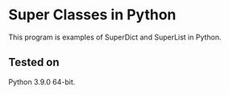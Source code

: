 # Super Classes in Python
This program is examples of SuperDict and SuperList in Python.

## Tested on
Python 3.9.0 64-bit.
